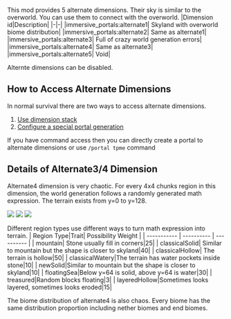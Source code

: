 
This mod provides 5 alternate dimensions. Their sky is similar to the overworld.
You can use them to connect with the overworld.
|Dimension id|Description|
|-|-|
|immersive_portals:alternate1| Skyland with overworld biome distribution|
|immersive_portals:alternate2| Same as alternate1|
|immersive_portals:alternate3| Full of crazy world generation errors|
|immersive_portals:alternate4| Same as alternate3|
|immersive_portals:alternate5| Void|

Alternte dimensions can be disabled.

## How to Access Alternate Dimensions
In normal survival there are two ways to access alternate dimensions.
1. [Use dimension stack](https://github.com/qouteall/ImmersivePortalsMod/wiki/Dimension-Stack)
2. [Configure a special portal generation](https://github.com/qouteall/ImmersivePortalsMod/wiki/Datapack-Based-Custom-Portal-Generation)

If you have command access then you can directly create a portal to alternate dimensions or use `/portal tpme` command

## Details of Alternate3/4 Dimension
Alternate4 dimension is very chaotic. For every 4x4 chunks region in this dimension, the world generation follows a randomly generated math expression. The terrain exists from y=0 to y=128.

![](https://i.ibb.co/LzGZMqJ/2020-05-06-22-08-07.png)
![](https://i.ibb.co/sP8rJT7/2020-05-06-22-06-22.png)
![](https://i.ibb.co/Z8rmJjj/2020-05-06-22-10-02.png)

Different region types use different ways to turn math expression into terrain.
| Region Type|Trait| Possibility Weight   |
| ----------- | ---------- | ---------- |
| mountain| Stone usually fill in corners|25|
| classicalSolid| Similar to mountain but the shape is closer to skyland|40|
| classicalHollow| The terrain is hollow|50|
| classicalWatery|The terrain has water pockets inside stone|10|
| newSolid|Similar to mountain but the shape is closer to skyland|10|
| floatingSea|Below y=64 is solid, above y=64 is water|30|
| treasured|Random blocks floating|3|
| layeredHollow|Sometimes looks layered, sometimes looks eroded|15|

The biome distribution of alternate4 is also chaos. Every biome has the same distribution proportion including nether biomes and end biomes.